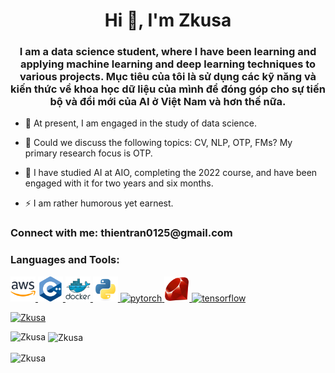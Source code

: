 <h1 align="center">Hi 👋, I'm Zkusa</h1>

<h3 align="center"> I am a data science student, where I have been learning and applying machine learning and deep learning techniques to various projects. Mục tiêu của tôi là sử dụng các kỹ năng và kiến thức về khoa học dữ liệu của mình để đóng góp cho sự tiến bộ và đổi mới của AI ở Việt Nam và hơn thế nữa.</h3>

</p>

- 🌱 At present, I am engaged in the study of data science.
  
- 💬 Could we discuss the following topics: CV, NLP, OTP, FMs? My primary research focus is OTP.

- 📄 I have studied AI at AIO, completing the 2022 course, and have been engaged with it for two years and six months.

- ⚡ I am rather humorous yet earnest.

<h3 align="left">Connect with me: thientran0125@gmail.com</h3>
<p align="left">
</p>

<h3 align="left">Languages and Tools:</h3>
<p align="left"> <a href="https://aws.amazon.com" target="_blank" rel="noreferrer"> <img src="https://raw.githubusercontent.com/devicons/devicon/master/icons/amazonwebservices/amazonwebservices-original-wordmark.svg" alt="aws" width="40" height="40"/> </a> <a href="https://www.w3schools.com/cpp/" target="_blank" rel="noreferrer"> <img src="https://raw.githubusercontent.com/devicons/devicon/master/icons/cplusplus/cplusplus-original.svg" alt="cplusplus" width="40" height="40"/> </a> <a href="https://www.docker.com/" target="_blank" rel="noreferrer"> <img src="https://raw.githubusercontent.com/devicons/devicon/master/icons/docker/docker-original-wordmark.svg" alt="docker" width="40" height="40"/> </a> <a href="https://www.python.org" target="_blank" rel="noreferrer"> <img src="https://raw.githubusercontent.com/devicons/devicon/master/icons/python/python-original.svg" alt="python" width="40" height="40"/> </a> <a href="https://pytorch.org/" target="_blank" rel="noreferrer"> <img src="https://www.vectorlogo.zone/logos/pytorch/pytorch-icon.svg" alt="pytorch" width="40" height="40"/> </a> <a href="https://www.ruby-lang.org/en/" target="_blank" rel="noreferrer"> <img src="https://raw.githubusercontent.com/devicons/devicon/master/icons/ruby/ruby-original.svg" alt="ruby" width="40" height="40"/> </a> <a href="https://www.tensorflow.org" target="_blank" rel="noreferrer"> <img src="https://www.vectorlogo.zone/logos/tensorflow/tensorflow-icon.svg" alt="tensorflow" width="40" height="40"/> </a> </p>

<p align="left"> <a href="https://github.com/ryo-ma/github-profile-trophy"><img src="https://github-profile-trophy.vercel.app/?username=Zkusa" alt="Zkusa" /></a>

<p><img align="left" src="https://github-readme-stats.vercel.app/api/top-langs?username=Zkusa&show_icons=true&locale=en&layout=compact" alt="Zkusa" /></p>

<p>&nbsp;<img align="center" src="https://github-readme-stats.vercel.app/api?username=Zkusa&show_icons=true&locale=en" alt="Zkusa" /></p>

<p><img align="center" src="https://github-readme-streak-stats.herokuapp.com/?user=Zkusa&" alt="Zkusa" /></p>

